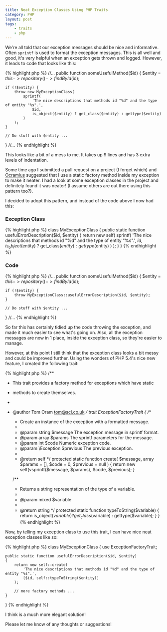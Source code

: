 ```yaml
---
title: Neat Exception Classes Using PHP Traits
category: PHP
layout: post
tags:
    - traits
    - php
---
```


We're all told that our exception messages should be nice and informative.
Often `sprintf` is used to format the exception messages.  This is all well and
good, it's very helpful when an exception gets thrown and logged.  However, it
leads to code that looks like this:

{% highlight php %}
//...
public function someUsefulMethod($id)
{
    $entity = $this->repository()->findById($id);

    if (!$entity) {
        throw new MyExceptionClass(
            sprintf(
                'The nice descriptions that methods id "%d" and the type of entity "%s".',
                $id,
                is_object($entity) ? get_class($entity) : gettype($entity)
            )
        );
    }

    // Do stuff with $entity ...
}
//...
{% endhighlight %}

This looks like a bit of a mess to me. It takes up 9 lines and has 3 extra
levels of indentation.

Some time ago I submitted a pull request on a project (I forget which) and
[Ocramius](https://twitter.com/Ocramius) suggested that I use a static factory
method inside my exception to make it neater. I had a look at some exception
classes in the project and definitely found it was neater! (I assume others are
out there using this pattern too?).

I decided to adopt this pattern, and instead of the code above I now had this:

### Exception Class
{% highlight php %}
class MyExceptionClass
{
    public static function usefulErrorDescription($id, $entity)
    {
        return new self(
            sprintf(
                'The nice descriptions that methods id "%d" and the type of entity "%s".',
                $id,
                is_object($entity) ? get_class($entity) : gettype($entity)
            )
        );
    }
}
{% endhighlight %}

### Code
{% highlight php %}
//...
public function someUsefulMethod($id)
{
    $entity = $this->repository()->findById($id);

    if (!$entity) {
        throw MyExceptionClass::usefulErrorDescription($id, $entity);
    }

    // Do stuff with $entity ...
}
//...
{% endhighlight %}

So far this has certainly tidied up the code throwing the exception, and made
it much easier to see what's going on. Also, all the exception messages are now
in 1 place, inside the exception class, so they're easier to manage.

However, at this point I still think that the exception class looks a bit messy
and could be improved further. Using the wonders of PHP 5.4's nice new feature,
I created the following trait:

{% highlight php %}
/**
 * This trait provides a factory method for exceptions which have static
 * methods to create themselves.
 *
 * @author Tom Oram <tom@scl.co.uk>
 */
trait ExceptionFactoryTrait
{
    /**
     * Create an instance of the exception with a formatted message.
     *
     * @param  string     $message  The exception message in sprintf format.
     * @param  array      $params   The sprintf parameters for the message.
     * @param  int        $code     Numeric exception code.
     * @param  \Exception $previous The previous exception.
     *
     * @return self
     */
    protected static function create(
        $message,
        array $params = [],
        $code = 0,
        $previous = null
    ) {
        return new self(vsprintf($message, $params), $code, $previous);
    }

    /**
     * Returns a string representation of the type of a variable.
     *
     * @param  mixed $variable
     *
     * @return string
     */
    protected static function typeToString($variable)
    {
        return is_object($variable)
            ? get_class($variable)
            : gettype($variable);
    }
}
{% endhighlight %}

Now, by telling my exception class to use this trait, I can have nice neat
exception classes like so:

{% highlight php %}
class MyExceptionClass
{
    use ExceptionFactoryTrait;

    public static function usefulErrorDescription($id, $entity)
    {
        return new self::create(
            'The nice descriptions that methods id "%d" and the type of entity "%s".',
            [$id, self::typeToString($entity)]
        );

        // more factory methods ...
    }
}
{% endhighlight %}

I think is a much more elegant solution!

Please let me know of any thoughts or suggestions!
